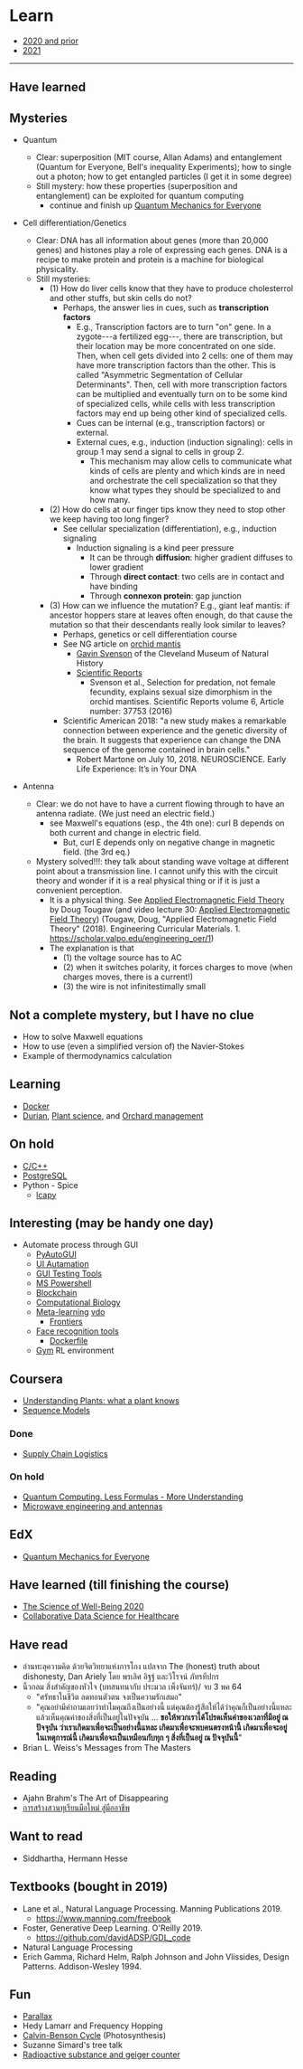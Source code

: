 # Learn

* [2020 and prior](https://github.com/tatpongkatanyukul/Learn/blob/main/Learn2020.md)
* [2021](https://github.com/tatpongkatanyukul/Learn/blob/main/Learn2021.md)

---

## Have learned

## Mysteries
  * Quantum
    * Clear: superposition (MIT course, Allan Adams) and entanglement (Quantum for Everyone, Bell's inequality Experiments); how to single out a photon; how to get entangled particles (I get it in some degree)
    * Still mystery: how these properties (superposition and entanglement) can be exploited for quantum computing
      * continue and finish up [Quantum Mechanics for Everyone](https://github.com/tatpongkatanyukul/Learn/blob/main/QuantumMech.md)
    
  * Cell differentiation/Genetics
    * Clear: DNA has all information about genes (more than 20,000 genes) and histones play a role of expressing each genes. DNA is a recipe to make protein and protein is a machine for biological physicality.
    * Still mysteries:
      * (1) How do liver cells know that they have to produce cholesterrol and other stuffs, but skin cells do not? 
        * Perhaps, the answer lies in cues, such as **transcription factors**
          * E.g., Transcription factors are to turn "on" gene. In a zygote---a fertilized egg---, there are transcription, but their location may be more concentrated on one side. Then, when cell gets divided into 2 cells: one of them may have more transcription factors than the other. This is called "Asymmetric Segmentation of Cellular Determinants". Then, cell with more transcription factors can be multiplied and eventually turn on to be some kind of specialized cells, while cells with less transcription factors may end up being other kind of specialized cells.
          * Cues can be internal (e.g., transcription factors) or external.
          * External cues, e.g., induction (induction signaling): cells in group 1 may send a signal to cells in group 2.
            * This mechanism may allow cells to communicate what kinds of cells are plenty and which kinds are in need and orchestrate the cell specialization so that they know what types they should be specialized to and how many.
      * (2) How do cells at our finger tips know they need to stop other we keep having too long finger?
        * See cellular specialization (differentiation), e.g., induction signaling
          * Induction signaling is a kind peer pressure
            * It can be through **diffusion**: higher gradient diffuses to lower gradient
            * Through **direct contact**: two cells are in contact and have binding
            * Through **connexon protein**: gap junction
      * (3) How can we influence the mutation? E.g., giant leaf mantis: if ancestor hoppers stare at leaves often enough, do that cause the mutation so that their descendants really look similar to leaves?
        * Perhaps, genetics or cell differentiation course
        * See NG article on [orchid mantis](https://www.nationalgeographic.com/animals/article/orchid-mantises-evolution-insects)
           * [Gavin Svenson](https://www.cmnh.org/svenson) of the Cleveland Museum of Natural History 
           * [Scientific Reports](https://www.nature.com/articles/srep37753)
             * Svenson et al., Selection for predation, not female fecundity, explains sexual size dimorphism in the orchid mantises. Scientific Reports volume 6, Article number: 37753 (2016) 
        * Scientific American 2018: "a new study makes a remarkable connection between experience and the genetic diversity of the brain. It suggests that experience can change the DNA sequence of the genome contained in brain cells."
          * Robert Martone on July 10, 2018. NEUROSCIENCE. Early Life Experience: It’s in Your DNA 


  * Antenna
    * Clear: we do not have to have a current flowing through to have an antenna radiate. (We just need an electric field.)
      * see Maxwell's equations (esp., the 4th one): curl B depends on both current and change in electric field.
        * But, curl E depends only on negative change in magnetic field. (the 3rd eq.)  
    * Mystery solved!!!: they talk about standing wave voltage at different point about a transmission line. I cannot unify this with the circuit theory and wonder if it is a real physical thing or if it is just a convenient perception.   
      * It is a physical  thing. See [Applied Electromagnetic Field Theory](https://scholar.valpo.edu/engineering_oer/1/) by Doug Tougaw (and video lecture 30: [Applied Electromagnetic Field Theory](https://www.youtube.com/watch?v=o1A74NCuF-g)) (Tougaw, Doug, "Applied Electromagnetic Field Theory" (2018). Engineering Curricular Materials. 1. https://scholar.valpo.edu/engineering_oer/1) 
      * The explanation is that 
        * (1) the voltage source has to AC 
        * (2) when it switches polarity, it forces charges to move (when charges moves, there is a current!)
        * (3) the wire is not infinitestimally small 

## Not a complete mystery, but I have no clue
  * How to solve Maxwell equations
  * How to use (even a simplified version of) the Navier-Stokes
  * Example of thermodynamics calculation

## Learning
* [Docker](https://github.com/tatpongkatanyukul/Learn/blob/main/docker.md)
* [Durian](https://github.com/tatpongkatanyukul/petchnakornthai/tree/main/durian), [Plant science](https://github.com/tatpongkatanyukul/petchnakornthai/edit/main/plant/plantsci.md), and [Orchard management](https://github.com/tatpongkatanyukul/petchnakornthai/blob/main/orchardmanage/om.md)

## On hold
* [C/C++](https://github.com/tatpongkatanyukul/Learn/tree/main/CCPP)
* [PostgreSQL](https://github.com/tatpongkatanyukul/Learn/tree/main/postgres)
* Python - Spice
  * [lcapy](https://pypi.org/project/lcapy/)

## Interesting (may be handy one day)
* Automate process through GUI
  * [PyAutoGUI](https://pyautogui.readthedocs.io/en/latest/) 
  * [UI Autamation](https://docs.microsoft.com/en-us/dotnet/framework/ui-automation/ui-automation-overview?redirectedfrom=MSDN)
  * [GUI Testing Tools](https://en.wikipedia.org/wiki/Comparison_of_GUI_testing_tools)
  * [MS Powershell](https://docs.microsoft.com/en-us/archive/msdn-magazine/2007/december/test-run-ui-automation-with-windows-powershell)
  * [Blockchain](https://cs251.stanford.edu/syllabus.html)
  * [Computational Biology](http://web.stanford.edu/class/cs279/index.html#handouts)
  * [Meta-learning](http://cs330.stanford.edu/) [vdo](https://www.youtube.com/playlist?list=PLoROMvodv4rMC6zfYmnD7UG3LVvwaITY5)
    * [Frontiers](http://cs330.stanford.edu/slides/cs330_frontiers_2020.pdf)
  * [Face recognition tools](https://pypi.org/project/face-recognition)
    * [Dockerfile](https://github.com/ageitgey/face_recognition/raw/master/Dockerfile)
  * [Gym](https://gym.openai.com) RL environment

## Coursera

   * [Understanding Plants: what a plant knows](https://github.com/tatpongkatanyukul/Learn/blob/main/plant/understandingplant1.md)
   * [Sequence Models](https://github.com/tatpongkatanyukul/Learn/blob/main/SequenceModels.md)

### Done
   * [Supply Chain Logistics](https://github.com/tatpongkatanyukul/Learn/blob/main/supplychainlogistics.md)

### On hold
   * [Quantum Computing. Less Formulas - More Understanding](https://github.com/tatpongkatanyukul/Learn/blob/main/QuantumComputing.md)
   * [Microwave engineering and antennas](https://github.com/tatpongkatanyukul/Learn/blob/main/MicrowareEngineering.md)
   
## EdX

   * [Quantum Mechanics for Everyone](https://github.com/tatpongkatanyukul/Learn/blob/main/QuantumMech.md)

## Have learned (till finishing the course)

   * [The Science of Well-Being 2020](https://github.com/tatpongkatanyukul/Learn/blob/main/ScienceOfWellBeing.md)
   * [Collaborative Data Science for Healthcare](https://github.com/tatpongkatanyukul/Collaborative)


## Have read
  * อ่านทะลุความคิด ด้วยจิตวิทยาแห่งการโกง แปลจาก The (honest) truth about dishonesty, Dan Ariely โดย พรเลิศ อิฐฐ์ และวิโรจน์ ภัทรทีปกร
  * นิ้วกลม สิ่งสำคัญของหัวใจ (บทสนทนากับ ประมวล เพ็งจันทร์)/ จบ 3 พค 64
    * "ศรัทธาในชีวิต ลดทอนตัวตน จงเป็นความรักเสมอ"
    * "คุณอย่ามีคำถามเลยว่าทำไมคุณถึงเป็นอย่างนี้ แต่คุณต้องรู้สึกให้ได้ว่าคุณก็เป็นอย่างนี้แหละ 
แล้วเห็นคุณค่าของสิ่งที่เป็นอยู่ในปัจจุบัน ... **ขอให้พวกเราได้โปรดเห็นค่าของเวลาที่มีอยู่ ณ ปัจจุบัน 
ว่าเราเกิดมาเพื่อจะเป็นอย่างนี้แหละ เกิดมาเพื่อจะพบคนตรงหน้านี้ เกิดมาเพื่อจะอยู่ในเหตุการณ์นี้ 
เกิดมาเพื่อจะเป็นเหมือนกับทุก ๆ สิ่งที่เป็นอยู่ ณ ปัจจุบันนี้**" 
  * Brian L. Weiss's Messages from The Masters

## Reading 
   * Ajahn Brahm's The Art of Disappearing
   * [การสร้างสวนทุเรียนมือใหม่ สู่มืออาชีพ](https://github.com/tatpongkatanyukul/petchnakornthai/blob/main/durian/%E0%B8%97%E0%B8%B8%E0%B9%80%E0%B8%A3%E0%B8%B5%E0%B8%A2%E0%B8%99%E0%B8%A1%E0%B8%B7%E0%B8%AD%E0%B9%83%E0%B8%AB%E0%B8%A1%E0%B9%88.md)

## Want to read
   * Siddhartha, Hermann Hesse
            
## Textbooks (bought in 2019)
   * Lane et al., Natural Language Processing. Manning Publications 2019.
      * https://www.manning.com/freebook
   * Foster, Generative Deep Learning. O'Reilly 2019.
      * https://github.com/davidADSP/GDL_code
   * Natural Language Processing
   * Erich Gamma, Richard Helm, Ralph Johnson and John Vlissides, Design Patterns. 	Addison-Wesley 1994. 

## Fun
  * [Parallax](https://github.com/tatpongkatanyukul/Adventures-of-CPG-in-The-World-of-Problem-Solving/blob/main/measure_sun_distance.md)
  * Hedy Lamarr and Frequency Hopping
  * [Calvin-Benson Cycle](https://github.com/tatpongkatanyukul/Learn/blob/main/fun/Calvin_Benson_1607740.pdf) (Photosynthesis)
  * Suzanne Simard's tree talk
  * [Radioactive substance and geiger counter](https://github.com/tatpongkatanyukul/Learn/blob/main/fun/radioactive.md)
